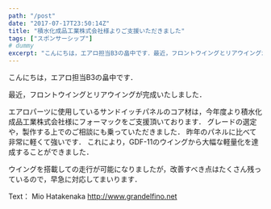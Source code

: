 ```yaml
---
path: "/post"
date: "2017-07-17T23:50:14Z"
title: "積水化成品工業株式会社様よりご支援いただきました"
tags: ["スポンサーシップ"]
# dummy
excerpt: "こんにちは，エアロ担当B3の畠中です．最近，フロントウイングとリアウイングが完成いたしました．エアロパーツに使用しているサンドイッチパネルのコア材は，今年度より積水化成品工業株式会社様にフォーマック..."
---
```


こんにちは，エアロ担当B3の畠中です．

最近，フロントウイングとリアウイングが完成いたしました．

エアロパーツに使用しているサンドイッチパネルのコア材は，今年度より積水化成品工業株式会社様にフォーマックをご支援頂いております．
グレードの選定や，製作する上でのご相談にも乗っていただきました．
昨年のパネルに比べて非常に軽くて強いです．
これにより，GDF-11のウイングから大幅な軽量化を達成することができました．

ウイングを搭載しての走行が可能になりましたが，改善すべき点はたくさん残っているので，早急に対応してまいります．

Text： Mio Hatakenaka
http://www.grandelfino.net